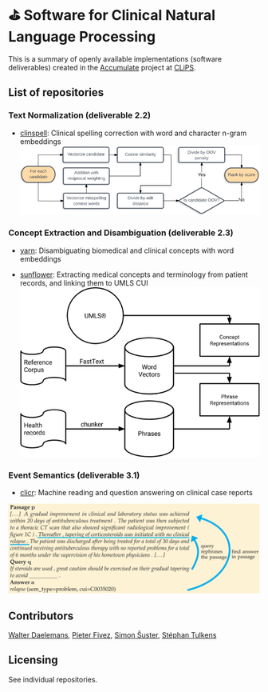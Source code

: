 # &#9971; Software for Clinical Natural Language Processing

This is a summary of openly available implementations (software deliverables) created in the [Accumulate](http://www.accumulate.be/) project at [CLiPS](https://www.uantwerpen.be/en/rg/clips/).

## List of repositories
### Text Normalization (deliverable 2.2)
- [clinspell](https://github.com/clips/clinspell): Clinical spelling correction with word and character n-gram embeddings
![Alt text](images/clinspell_pic.png "Title")

### Concept Extraction and Disambiguation (deliverable 2.3)
- [yarn](https://github.com/clips/yarn): Disambiguating biomedical and clinical concepts with word embeddings

- [sunflower](https://github.com/stephantul/sunflower): Extracting medical concepts and terminology from patient records, and linking them to UMLS CUI 
![Alt text](images/sunflower_pic.png "Title")

### Event Semantics (deliverable 3.1)

- [clicr](): Machine reading and question answering on clinical case reports 

![Alt text](images/clicr_pic.png "Title")

## Contributors
[Walter Daelemans](https://www.clips.uantwerpen.be/~walter/), [Pieter Fivez](https://www.clips.uantwerpen.be/people/pieter-fivez), [Simon Šuster](http://simonsuster.github.io/), [Stéphan Tulkens](http://stephantul.github.io/)

## Licensing
See individual repositories.